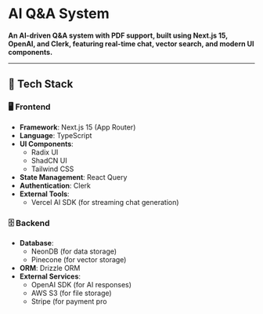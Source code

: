 # AI Q&A System

**An AI-driven Q&A system with PDF support, built using Next.js 15, OpenAI, and Clerk, featuring real-time chat, vector search, and modern UI components.**

---

## 🚀 Tech Stack

### 🖥️ Frontend
- **Framework**: Next.js 15 (App Router)
- **Language**: TypeScript
- **UI Components**:
  - Radix UI
  - ShadCN UI
  - Tailwind CSS
- **State Management**: React Query
- **Authentication**: Clerk
- **External Tools**:
  - Vercel AI SDK (for streaming chat generation)

### 🗄️ Backend
- **Database**:
  - NeonDB (for data storage)
  - Pinecone (for vector storage)
- **ORM**: Drizzle ORM
- **External Services**:
  - OpenAI SDK (for AI responses)
  - AWS S3 (for file storage)
  - Stripe (for payment pro
